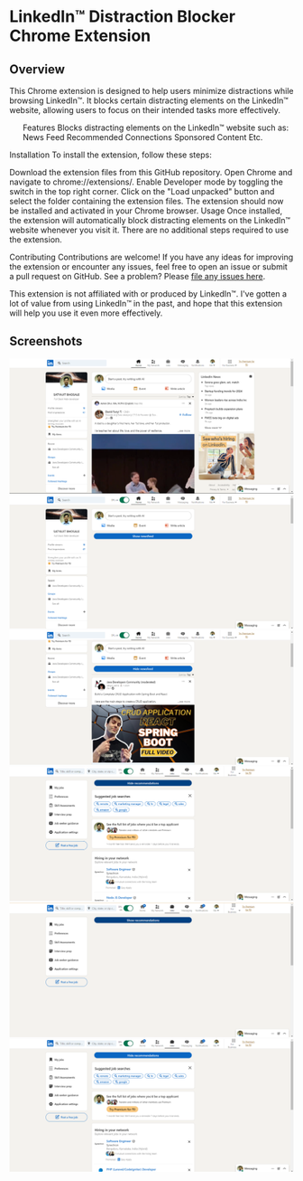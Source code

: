 # LinkedIn™ Distraction Blocker Chrome Extension
## Overview
This Chrome extension is designed to help users minimize distractions while browsing LinkedIn™. It blocks certain distracting elements on the LinkedIn™ website, allowing users to focus on their intended tasks more effectively.
<ul>
Features
Blocks distracting elements on the LinkedIn™ website such as:
News Feed
Recommended Connections
Sponsored Content Etc.</ul>

Installation
To install the extension, follow these steps:

Download the extension files from this GitHub repository.
Open Chrome and navigate to chrome://extensions/.
Enable Developer mode by toggling the switch in the top right corner.
Click on the "Load unpacked" button and select the folder containing the extension files.
The extension should now be installed and activated in your Chrome browser.
Usage
Once installed, the extension will automatically block distracting elements on the LinkedIn™ website whenever you visit it. There are no additional steps required to use the extension.

Contributing
Contributions are welcome! If you have any ideas for improving the extension or encounter any issues, feel free to open an issue or submit a pull request on GitHub.
See a problem? Please [file any issues here](https://github.com//satyajit5007/chrome_extension-geekathon/issues). 

This extension is not affiliated with or produced by LinkedIn™. I've gotten a lot of value from using LinkedIn™ in the past, and hope that this extension will help you use it even more effectively. 

## Screenshots
![Newsfeed hidden](/images/1.png)
![Newsfeed showing](/images/2.png)
![Connections hidden](/images/3.png)
![Connections showing](/images/4.png)
![Jobs showing](/images/5.png)
![Jobs showing](/images/6.png)

